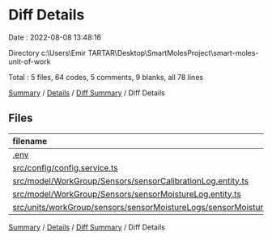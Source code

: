 # Diff Details

Date : 2022-08-08 13:48:16

Directory c:\\Users\\Emir TARTAR\\Desktop\\SmartMolesProject\\smart-moles-unit-of-work

Total : 5 files,  64 codes, 5 comments, 9 blanks, all 78 lines

[Summary](results.md) / [Details](details.md) / [Diff Summary](diff.md) / Diff Details

## Files
| filename | language | code | comment | blank | total |
| :--- | :--- | ---: | ---: | ---: | ---: |
| [.env](/.env) | Properties | 54 | 0 | 8 | 62 |
| [src/config/config.service.ts](/src/config/config.service.ts) | TypeScript | 0 | 5 | 2 | 7 |
| [src/model/WorkGroup/Sensors/sensorCalibrationLog.entity.ts](/src/model/WorkGroup/Sensors/sensorCalibrationLog.entity.ts) | TypeScript | 2 | 0 | 0 | 2 |
| [src/model/WorkGroup/Sensors/sensorMoistureLog.entity.ts](/src/model/WorkGroup/Sensors/sensorMoistureLog.entity.ts) | TypeScript | 2 | 0 | 0 | 2 |
| [src/units/workGroup/sensors/sensorMoistureLogs/sensorMoistureLog.dto.ts](/src/units/workGroup/sensors/sensorMoistureLogs/sensorMoistureLog.dto.ts) | TypeScript | 6 | 0 | -1 | 5 |

[Summary](results.md) / [Details](details.md) / [Diff Summary](diff.md) / Diff Details
